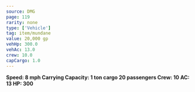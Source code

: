 ```yaml
---
source: DMG
page: 119
rarity: none
type: ['Vehicle']
tag: item/mundane
value: 20,000 gp
vehHp: 300.0
vehAc: 13.0
crew: 10.0
capCargo: 1.0
---
```


**Speed: 8 mph
Carrying Capacity: 1 ton cargo
20 passengers
Crew: 10
AC: 13
HP: 300**

